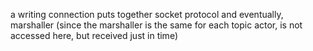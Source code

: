 a writing connection puts together socket protocol and eventually, marshaller (since the marshaller is the same for each topic actor, is not accessed here, but received just in time) 